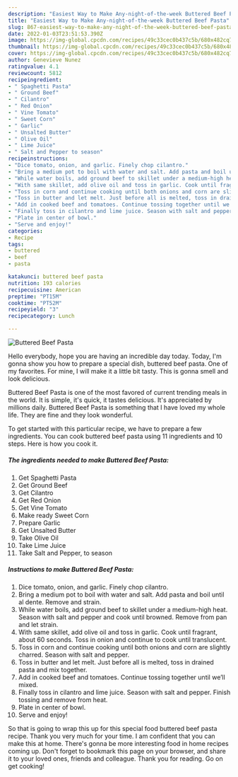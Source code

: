 ```yaml
---
description: "Easiest Way to Make Any-night-of-the-week Buttered Beef Pasta"
title: "Easiest Way to Make Any-night-of-the-week Buttered Beef Pasta"
slug: 867-easiest-way-to-make-any-night-of-the-week-buttered-beef-pasta
date: 2022-01-03T23:51:53.390Z
image: https://img-global.cpcdn.com/recipes/49c33cec0b437c5b/680x482cq70/buttered-beef-pasta-recipe-main-photo.jpg
thumbnail: https://img-global.cpcdn.com/recipes/49c33cec0b437c5b/680x482cq70/buttered-beef-pasta-recipe-main-photo.jpg
cover: https://img-global.cpcdn.com/recipes/49c33cec0b437c5b/680x482cq70/buttered-beef-pasta-recipe-main-photo.jpg
author: Genevieve Nunez
ratingvalue: 4.1
reviewcount: 5812
recipeingredient:
- " Spaghetti Pasta"
- " Ground Beef"
- " Cilantro"
- " Red Onion"
- " Vine Tomato"
- " Sweet Corn"
- " Garlic"
- " Unsalted Butter"
- " Olive Oil"
- " Lime Juice"
- " Salt and Pepper to season"
recipeinstructions:
- "Dice tomato, onion, and garlic. Finely chop cilantro."
- "Bring a medium pot to boil with water and salt. Add pasta and boil until al dente. Remove and strain."
- "While water boils, add ground beef to skillet under a medium-high heat. Season with salt and pepper and cook until browned. Remove from pan and let strain."
- "With same skillet, add olive oil and toss in garlic. Cook until fragrant, about 60 seconds. Toss in onion and continue to cook until translucent."
- "Toss in corn and continue cooking until both onions and corn are slightly charred. Season with salt and pepper."
- "Toss in butter and let melt. Just before all is melted, toss in drained pasta and mix together."
- "Add in cooked beef and tomatoes. Continue tossing together until we’ll mixed."
- "Finally toss in cilantro and lime juice. Season with salt and pepper. Finish tossing and remove from heat."
- "Plate in center of bowl."
- "Serve and enjoy!"
categories:
- Recipe
tags:
- buttered
- beef
- pasta

katakunci: buttered beef pasta 
nutrition: 193 calories
recipecuisine: American
preptime: "PT15M"
cooktime: "PT52M"
recipeyield: "3"
recipecategory: Lunch

---
```



![Buttered Beef Pasta](https://img-global.cpcdn.com/recipes/49c33cec0b437c5b/680x482cq70/buttered-beef-pasta-recipe-main-photo.jpg)

Hello everybody, hope you are having an incredible day today. Today, I'm gonna show you how to prepare a special dish, buttered beef pasta. One of my favorites. For mine, I will make it a little bit tasty. This is gonna smell and look delicious.



Buttered Beef Pasta is one of the most favored of current trending meals in the world. It is simple, it's quick, it tastes delicious. It's appreciated by millions daily. Buttered Beef Pasta is something that I have loved my whole life. They are fine and they look wonderful.


To get started with this particular recipe, we have to prepare a few ingredients. You can cook buttered beef pasta using 11 ingredients and 10 steps. Here is how you cook it.

<!--inarticleads1-->

##### The ingredients needed to make Buttered Beef Pasta:

1. Get  Spaghetti Pasta
1. Get  Ground Beef
1. Get  Cilantro
1. Get  Red Onion
1. Get  Vine Tomato
1. Make ready  Sweet Corn
1. Prepare  Garlic
1. Get  Unsalted Butter
1. Take  Olive Oil
1. Take  Lime Juice
1. Take  Salt and Pepper, to season




<!--inarticleads2-->

##### Instructions to make Buttered Beef Pasta:

1. Dice tomato, onion, and garlic. Finely chop cilantro.
1. Bring a medium pot to boil with water and salt. Add pasta and boil until al dente. Remove and strain.
1. While water boils, add ground beef to skillet under a medium-high heat. Season with salt and pepper and cook until browned. Remove from pan and let strain.
1. With same skillet, add olive oil and toss in garlic. Cook until fragrant, about 60 seconds. Toss in onion and continue to cook until translucent.
1. Toss in corn and continue cooking until both onions and corn are slightly charred. Season with salt and pepper.
1. Toss in butter and let melt. Just before all is melted, toss in drained pasta and mix together.
1. Add in cooked beef and tomatoes. Continue tossing together until we’ll mixed.
1. Finally toss in cilantro and lime juice. Season with salt and pepper. Finish tossing and remove from heat.
1. Plate in center of bowl.
1. Serve and enjoy!




So that is going to wrap this up for this special food buttered beef pasta recipe. Thank you very much for your time. I am confident that you can make this at home. There's gonna be more interesting food in home recipes coming up. Don't forget to bookmark this page on your browser, and share it to your loved ones, friends and colleague. Thank you for reading. Go on get cooking!
